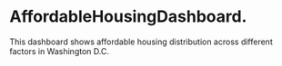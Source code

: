 # AffordableHousingDashboard.
This dashboard shows affordable housing distribution across different factors in Washington D.C.
